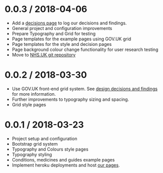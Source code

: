 0.0.3 / 2018-04-06
===================
- Add a <a href="https://nhsuk-redesign.herokuapp.com/decisions">decisions page</a> to log our decisions and findings.
- General project and configuration improvements
- Prepare Typography and Grid for testing
- Page templates for the example pages using GOV.UK grid
- Page templates for the style and decision pages
- Page background colour change functionality for user research testing
- Move to <a href="https://github.com/nhsuk/frontend">NHS.UK git repository</a>

0.0.2 / 2018-03-30
===================
- Use GOV.UK front-end grid system. See <a href="https://nhsuk-redesign.herokuapp.com/decisions#grid">design decisions and findings</a> for more information.
- Further improvements to typography sizing and spacing.
- Grid style pages

0.0.1 / 2018-03-23
===================
- Project setup and configuration
- Bootstrap grid system
- Typography and Colours style pages
- Typography styling
- Conditions, medicines and guides example pages
- Implement heroku deployments and host <a href="https://nhsuk-redesign.herokuapp.com/">our pages</a>.
